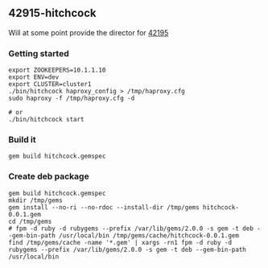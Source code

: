 ## 42915-hitchcock

Will at some point provide the director for [42195](https://github.com/felixroeser/42195)

### Getting started

````
export ZOOKEEPERS=10.1.1.10
export ENV=dev
export CLUSTER=cluster1
./bin/hitchcock haproxy_config > /tmp/haproxy.cfg
sudo haproxy -f /tmp/haproxy.cfg -d

# or
./bin/hitchcock start
````

### Build it

````gem build hitchcock.gemspec````

### Create deb package

````
gem build hitchcock.gemspec
mkdir /tmp/gems
gem install --no-ri --no-rdoc --install-dir /tmp/gems hitchcock-0.0.1.gem
cd /tmp/gems
# fpm -d ruby -d rubygems --prefix /var/lib/gems/2.0.0 -s gem -t deb --gem-bin-path /usr/local/bin /tmp/gems/cache/hitchcock-0.0.1.gem
find /tmp/gems/cache -name '*.gem' | xargs -rn1 fpm -d ruby -d rubygems --prefix /var/lib/gems/2.0.0 -s gem -t deb --gem-bin-path /usr/local/bin
````
